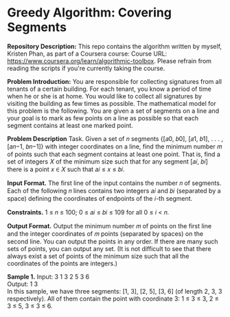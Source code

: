 # Greedy Algorithm: Covering Segments
__Repository Description:__
This repo contains the algorithm written by myself, Kristen Phan, as part of a Coursera course: Course URL: https://www.coursera.org/learn/algorithmic-toolbox. Please refrain from reading the scripts if you're currently taking the course.

__Problem Introduction:__
You are responsible for collecting signatures from all tenants of a certain building.
For each tenant, you know a period of time when he or she is at home.
You would like to collect all signatures by visiting the building as few times as
possible.
The mathematical model for this problem is the following. You are given a set
of segments on a line and your goal is to mark as few points on a line as possible
so that each segment contains at least one marked point.
<br/>

__Problem Description__
Task. Given a set of 𝑛 segments {[𝑎0, 𝑏0], [𝑎1, 𝑏1], . . . , [𝑎𝑛−1, 𝑏𝑛−1]} with integer coordinates on a line, find
the minimum number 𝑚 of points such that each segment contains at least one point. That is, find a
set of integers 𝑋 of the minimum size such that for any segment [𝑎𝑖, 𝑏𝑖] there is a point 𝑥 ∈ 𝑋 such
that 𝑎𝑖 ≤ 𝑥 ≤ 𝑏𝑖.
<br/>

__Input Format.__
The first line of the input contains the number 𝑛 of segments. Each of the following 𝑛 lines
contains two integers 𝑎𝑖 and 𝑏𝑖 (separated by a space) defining the coordinates of endpoints of the 𝑖-th
segment.
<br/>

__Constraints.__ 
1 ≤ 𝑛 ≤ 100; 0 ≤ 𝑎𝑖 ≤ 𝑏𝑖 ≤ 109 for all 0 ≤ 𝑖 < 𝑛.
<br/>

__Output Format.__
Output the minimum number 𝑚 of points on the first line and the integer coordinates
of 𝑚 points (separated by spaces) on the second line. You can output the points in any order. If there
are many such sets of points, you can output any set. (It is not difficult to see that there always exist
a set of points of the minimum size such that all the coordinates of the points are integers.)
<br/>

__Sample 1.__
Input:
3
1 3
2 5
3 6
<br/>
Output:
1
3
<br/>
In this sample, we have three segments: [1, 3], [2, 5], [3, 6] (of length 2, 3, 3 respectively). All of them
contain the point with coordinate 3: 1 ≤ 3 ≤ 3, 2 ≤ 3 ≤ 5, 3 ≤ 3 ≤ 6.
